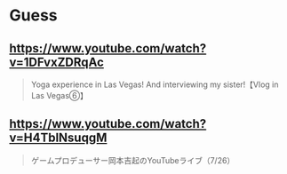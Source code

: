 # Guess

## https://www.youtube.com/watch?v=1DFvxZDRqAc

> Yoga experience in Las Vegas! And interviewing my sister!【Vlog in Las Vegas⑥】

## https://www.youtube.com/watch?v=H4TblNsuqgM

>  ゲームプロデューサー岡本吉起のYouTubeライブ（7/26） 
